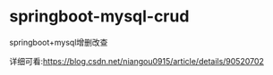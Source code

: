 # springboot-mysql-crud
springboot+mysql增删改查

详细可看:https://blog.csdn.net/niangou0915/article/details/90520702
